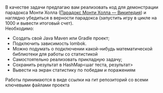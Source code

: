 В качестве задачи предлагаю вам реализовать код для демонстрации 
парадокса Монти Холла ([Парадокс Монти Холла — Википедия](https://ru.wikipedia.org/wiki/%D0%9F%D0%B0%D1%80%D0%B0%D0%B4%D0%BE%D0%BA%D1%81_%D0%9C%D0%BE%D0%BD%D1%82%D0%B8_%D0%A5%D0%BE%D0%BB%D0%BB%D0%B0)) 
и наглядно убедиться в верности парадокса
(запустить игру в цикле на 1000 и вывести итоговый счет).  
Необходимо:
* Создать свой Java Maven или Gradle проект;
* Подключить зависимость lombok.
* Можно подумать о подключении какой-нибудь математической библиотеки для работы со статистикой
* Самостоятельно реализовать прикладную задачу;
* Сохранить результат в HashMap<шаг теста, результат>
* Вывести на экран статистику по победам и поражениям

Работы принимаются в виде ссылки на гит репозиторий со всеми ключевыми файлами проекта
